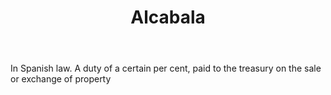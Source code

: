 ---
title: Alcabala
letter: A
permalink: "/definitions/bld-alcabala.html"
body: In Spanish law. A duty of a certain per cent, paid to the treasury on the sale
  or exchange of property
published_at: '2018-07-07'
source: Black's Law Dictionary 2nd Ed (1910)
layout: post
---